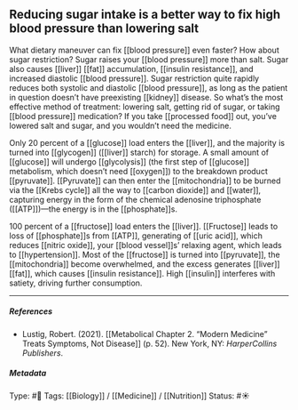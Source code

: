 ## Reducing sugar intake is a better way to fix high blood pressure than lowering salt  # 

What dietary maneuver can fix [[blood pressure]] even faster? How about sugar restriction? Sugar raises your [[blood pressure]] more than salt. Sugar also causes [[liver]] [[fat]] accumulation, [[insulin resistance]], and increased diastolic [[blood pressure]]. Sugar restriction quite rapidly reduces both systolic and diastolic [[blood pressure]], as long as the patient in question doesn’t have preexisting [[kidney]] disease. So what’s the most effective method of treatment: lowering salt, getting rid of sugar, or taking [[blood pressure]] medication? If you take [[processed food]] out, you’ve lowered salt and sugar, and you wouldn’t need the medicine.

Only 20 percent of a [[glucose]] load enters the [[liver]], and the majority is turned into [[glycogen]] ([[liver]] starch) for storage. A small amount of [[glucose]] will undergo [[glycolysis]] (the first step of [[glucose]] metabolism, which doesn’t need [[oxygen]]) to the breakdown product [[pyruvate]]. [[Pyruvate]] can then enter the [[mitochondria]] to be burned via the [[Krebs cycle]] all the way to [[carbon dioxide]] and [[water]], capturing energy in the form of the chemical adenosine triphosphate ([[ATP]])—the energy is in the [[phosphate]]s. 

100 percent of a [[fructose]] load enters the [[liver]]. [[Fructose]] leads to loss of [[phosphate]]s from [[ATP]], generating of [[uric acid]], which reduces [[nitric oxide]], your [[blood vessel]]s’ relaxing agent, which leads to [[hypertension]]. Most of the [[fructose]] is turned into [[pyruvate]], the [[mitochondria]] become overwhelmed, and the excess generates [[liver]] [[fat]], which causes [[insulin resistance]]. High [[insulin]] interferes with satiety, driving further consumption.

___

##### References

- Lustig, Robert. (2021). [[Metabolical Chapter 2. “Modern Medicine” Treats Symptoms, Not Disease]] (p. 52). New York, NY: _HarperCollins Publishers_.

##### Metadata

Type: #🔴 
Tags: [[Biology]] / [[Medicine]] / [[Nutrition]]
Status: #☀️ 

